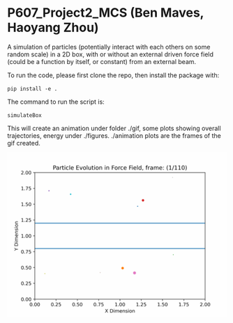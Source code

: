 # P607_Project2_MCS (Ben Maves, Haoyang Zhou)

A simulation of particles (potentially interact with each others on some random scale) in a 2D box, with or without an external driven force field (could be a function by itself, or constant) from an external beam.

To run the code, please first clone the repo, then install the package with:
```
pip install -e .
```

The command to run the script is:
```
simulateBox
```

This will create an animation under folder ./gif, some plots showing overall trajectories, energy under ./figures. ./animation plots are the frames of the gif created.

![](https://github.com/Haldeit-PZ/P607_Project2_MCS/blob/main/gifs/animated_particles.gif)
